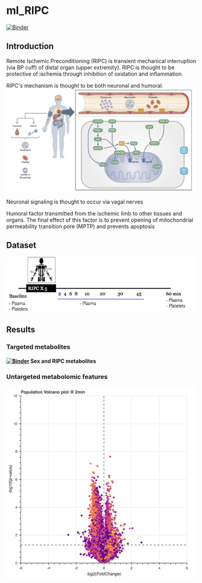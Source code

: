 # ml_RIPC
[![Binder](https://mybinder.org/badge_logo.svg)](https://mybinder.org/v2/gh/jzlab/ml_RIPC/master)
## Introduction
Remote Ischemic Preconditioning (RIPC) is transient mechanical interruption (via BP cuff) of distal organ (upper extremity).
RIPC is thought to be protective of ischemia through inhibition of oxidation and inflammation.

RIPC's mechanism is thought to be both neuronal and humoral.
<img src="viz/RIPC_overview.png" width="750">

Neuronal signaling is thought to occur via vagal nerves

Humoral factor transmitted from the ischemic limb to other tissues and organs. The final effect of this factor is to prevent opening of mitochondrial permeability transition pore (MPTP) and prevents apoptosis

## Dataset

<img src="viz/sampling_protocol.png" width="750">

## Results

### Targeted metabolites

#### [![Binder](https://mybinder.org/badge_logo.svg)](https://mybinder.org/v2/gh/jzlab/ml_RIPC/master?filepath=notebooks%2Fsex_differences.ipynb) Sex and RIPC metabolites

### Untargeted metabolomic features

[![Untargeted features volcano gif](viz/ripc_volcano.gif)](https://mybinder.org/v2/gh/jzlab/ml_RIPC/master?urlpath=/proxy/5006/bokeh-app)